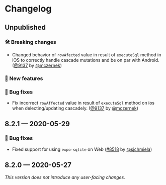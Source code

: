 # Changelog

## Unpublished

### 🛠 Breaking changes

- Changed behavior of `rowAfected` value in result of `executeSql` method in iOS to correctly handle cascade mutations and be on par with Android. ([@9137](https://github.com/expo/expo/pull/9317) by [@mczernek](https://github.com/mczernek))

### 🎉 New features

### 🐛 Bug fixes

- Fix incorrect `rowAffected` value in result of `executeSql` method on ios when delecting/updating cascadely. ([@9137](https://github.com/expo/expo/pull/9317) by [@mczernek](https://github.com/mczernek))

## 8.2.1 — 2020-05-29

### 🐛 Bug fixes

- Fixed support for using `expo-sqlite` on Web ([#8518](https://github.com/expo/expo/pull/8518) by [@sjchmiela](https://github.com/sjchmiela))

## 8.2.0 — 2020-05-27

*This version does not introduce any user-facing changes.*
